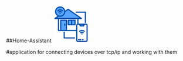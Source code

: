 ##Home-Assistant ![](https://github.com/artemned/Home-Assistant/blob/main/generalIcon.png)

#application for connecting devices over tcp/ip and working with them

